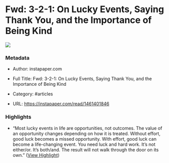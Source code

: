# Fwd: 3-2-1: On Lucky Events, Saying Thank You, and the Importance of Being Kind

![](https://readwise-assets.s3.amazonaws.com/static/images/article1.be68295a7e40.png)

### Metadata

- Author: instapaper.com
- Full Title: Fwd: 3-2-1: On Lucky Events, Saying Thank You, and the Importance of Being Kind
- Category: #articles


- URL: https://instapaper.com/read/1461401846

### Highlights

- “Most lucky events in life are opportunities, not outcomes.
  The value of an opportunity changes depending on how it is treated. Without effort, good luck becomes a missed opportunity. With effort, good luck can become a life-changing event.
  You need luck and hard work. It’s not either/or. It’s both/and. The result will not walk through the door on its own.‬‬‬‬‬‬‬‬‬” ([View Highlight](https://instapaper.com/read/1461401846/18027052))
